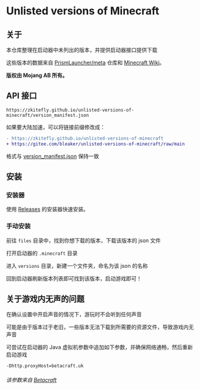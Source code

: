 # Unlisted versions of Minecraft

## 关于

本仓库整理在启动器中未列出的版本，并提供启动器接口提供下载

这些版本的数据来自 [PrismLauncher/meta](https://github.com/PrismLauncher/meta) 仓库和 [Minecraft Wiki](https://zh.minecraft.wiki/)。

**版权由 Mojang AB 所有。**

## API 接口

```
https://zkitefly.github.io/unlisted-versions-of-minecraft/version_manifest.json
```

如果要大陆加速，可以将链接前缀修改成：

```diff
- https://zkitefly.github.io/unlisted-versions-of-minecraft
+ https://gitee.com/bleaker/unlisted-versions-of-minecraft/raw/main
```

格式与 [version_manifest.json](https://zh.minecraft.wiki/w/Version_manifest.json) 保持一致

## 安装

### 安装器

使用 [Releases](https://github.com/zkitefly/unlisted-versions-of-minecraft/releases) 的安装器快速安装。

### 手动安装

前往 `files` 目录中，找到你想下载的版本，下载该版本的 json 文件

打开启动器的 `.minecraft` 目录

进入 `versions` 目录，新建一个文件夹，命名为该 json 的名称

回到启动器刷新版本列表即可找到该版本，启动游戏即可！

## 关于游戏内无声的问题

在确认设置中开启声音的情况下，游玩时不会听到任何声音

可能是由于版本过于老旧，一些版本无法下载到所需要的资源文件，导致游戏内无声音

可尝试在启动器的 Java 虚拟机参数中追加如下参数，并确保网络通畅，然后重新启动游戏

```
-Dhttp.proxyHost=betacraft.uk
```

###### 该参数来自 [Betacraft](https://github.com/betacraftuk)
